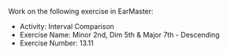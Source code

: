 Work on the following exercise in EarMaster:
- Activity: Interval Comparison
- Exercise Name: Minor 2nd, Dim 5th & Major 7th - Descending
- Exercise Number: 13.11
